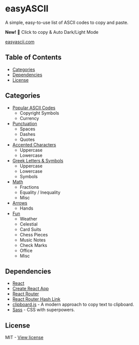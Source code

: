 # easyASCII

A simple, easy-to-use list of ASCII codes to copy and paste.

**New! 🎉** Click to copy & Auto Dark/Light Mode

[easyascii.com](https://easyascii.com)

## Table of Contents

 - [Categories](#categories)
 - [Dependencies](#dependencies)
 - [License](#license)

## Categories

- [Popular ASCII Codes](https://easyascii.com/#popular)
  - Copyright Symbols 
  - Currency
- [Punctuation](https://easyascii.com/#punctuation)
  - Spaces
  - Dashes
  - Quotes
- [Accented Characters](https://easyascii.com/#accent)
  - Uppercase
  - Lowercase
- [Greek Letters & Symbols](https://easyascii.com/#greek)
  - Uppercase
  - Lowercase
  - Symbols
- [Math](https://easyascii.com/#math)
  - Fractions
  - Equality / Inequality
  - Misc
- [Arrows](https://easyascii.com/#arrows)
  - Hands
- [Fun](https://easyascii.com/#fun)
  - Weather
  - Celestial
  - Card Suits
  - Chess Pieces
  - Music Notes
  - Check Marks
  - Office
  - Misc

## Dependencies

- [React](https://reactjs.org/)
- [Create React App](https://create-react-app.dev)
- [React Router](https://www.npmjs.com/package/react-router)
- [React Router Hash Link](https://www.npmjs.com/package/react-router-hash-link)
- [clipboard.js](https://clipboardjs.com/) - A modern approach to copy text to clipboard.
- [Sass](https://sass-lang.com) - CSS with superpowers.


## License 

MIT - [View license](https://github.com/kelbyhawn/easy-ascii/blob/master/LICENSE)
